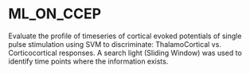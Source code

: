# ML_ON_CCEP
Evaluate the profile of timeseries of cortical evoked potentials of single pulse stimulation using SVM to discriminate: ThalamoCortical vs. Corticocortical responses. 
A search light (Sliding Window) was used to identify time points where the information exists.
